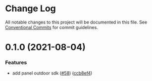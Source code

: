 # Change Log

All notable changes to this project will be documented in this file.
See [Conventional Commits](https://conventionalcommits.org) for commit guidelines.

# 0.1.0 (2021-08-04)


### Features

* add panel outdoor sdk ([#58](https://github.com/tuya/tuya-panel-sdk/issues/58)) ([ccb8ef4](https://github.com/tuya/tuya-panel-sdk/commit/ccb8ef42b3795cf446101f5d850b667adb6209ec))
